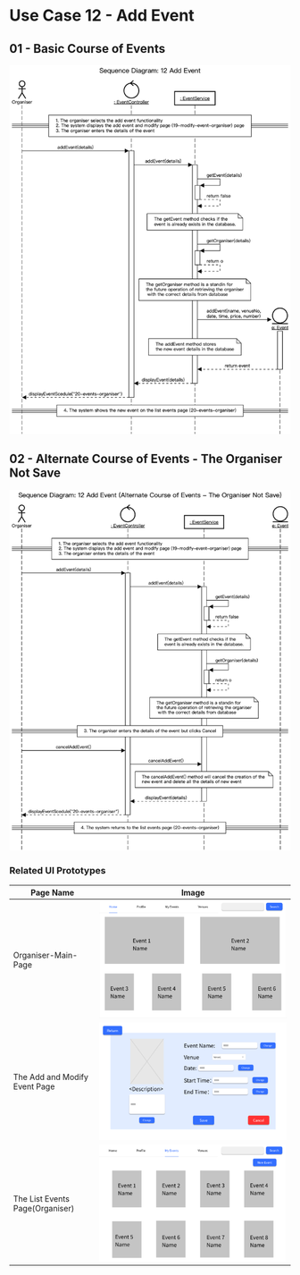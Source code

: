 # Use Case 12 - Add Event
## 01 - Basic Course of Events
![Add Event - Basic Course of Events](/02-analysis/usecases/images/12-use-case-AddEvent-basic.png)
## 02 - Alternate Course of Events - The Organiser Not Save
![Add Event - Alternate Course of Events - The Organiser Not Save](/02-analysis/usecases/images/12-use-case-AddEvent-alternate1.png)

### Related UI Prototypes
| Page Name                     | Image                                                                                                                    |
|-------------------------------|--------------------------------------------------------------------------------------------------------------------------|
| Organiser-Main-Page           | ![02-main-organiser](01-requirements/UI/02-main-organiser.png)                                     |
| The Add and Modify Event Page | ![19-modify-event-organiser](01-requirements/UI/19-modify-event-organiser.png)                     |
| The List Events Page(Organiser) | ![20-events-organiser](01-requirements/UI/20-events-organiser.png)                                |
